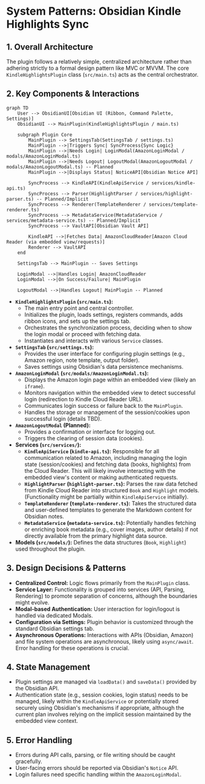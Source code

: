 # System Patterns: Obsidian Kindle Highlights Sync

## 1. Overall Architecture

The plugin follows a relatively simple, centralized architecture rather than adhering strictly to a formal design pattern like MVC or MVVM. The core `KindleHighlightsPlugin` class (`src/main.ts`) acts as the central orchestrator.

## 2. Key Components & Interactions

```mermaid
graph TD
    User --> ObsidianUI[Obsidian UI (Ribbon, Command Palette, Settings)]
    ObsidianUI --> MainPlugin(KindleHighlightsPlugin / main.ts)

    subgraph Plugin Core
        MainPlugin --> SettingsTab(SettingsTab / settings.ts)
        MainPlugin -->|Triggers Sync| SyncProcess{Sync Logic}
        MainPlugin -->|Needs Login| LoginModal(AmazonLoginModal / modals/AmazonLoginModal.ts)
        MainPlugin -->|Needs Logout| LogoutModal(AmazonLogoutModal / modals/AmazonLogoutModal.ts) -- Planned
        MainPlugin -->|Displays Status| NoticeAPI[Obsidian Notice API]

        SyncProcess --> KindleAPI(KindleApiService / services/kindle-api.ts)
        SyncProcess --> Parser(HighlightParser / services/highlight-parser.ts) -- Planned/Implicit
        SyncProcess --> Renderer(TemplateRenderer / services/template-renderer.ts)
        SyncProcess --> MetadataService(MetadataService / services/metadata-service.ts) -- Planned/Implicit
        SyncProcess --> VaultAPI[Obsidian Vault API]

        KindleAPI -->|Fetches Data| AmazonCloudReader[Amazon Cloud Reader (via embedded view/requests)]
        Renderer --> VaultAPI
    end

    SettingsTab --> MainPlugin -- Saves Settings

    LoginModal -->|Handles Login| AmazonCloudReader
    LoginModal -->|On Success/Failure| MainPlugin

    LogoutModal -->|Handles Logout| MainPlugin -- Planned
```

*   **`KindleHighlightsPlugin` (`src/main.ts`):**
    *   The main entry point and central controller.
    *   Initializes the plugin, loads settings, registers commands, adds ribbon icons, and sets up the settings tab.
    *   Orchestrates the synchronization process, deciding when to show the login modal or proceed with fetching data.
    *   Instantiates and interacts with various `Service` classes.
*   **`SettingsTab` (`src/settings.ts`):**
    *   Provides the user interface for configuring plugin settings (e.g., Amazon region, note template, output folder).
    *   Saves settings using Obsidian's data persistence mechanisms.
*   **`AmazonLoginModal` (`src/modals/AmazonLoginModal.ts`):**
    *   Displays the Amazon login page within an embedded view (likely an `iframe`).
    *   Monitors navigation within the embedded view to detect successful login (redirection to Kindle Cloud Reader URL).
    *   Communicates login success or failure back to the `MainPlugin`.
    *   Handles the storage or management of the session/cookies upon successful login (details TBD).
*   **`AmazonLogoutModal` (Planned):**
    *   Provides a confirmation or interface for logging out.
    *   Triggers the clearing of session data (cookies).
*   **Services (`src/services/`):**
    *   **`KindleApiService` (`kindle-api.ts`):** Responsible for all communication related to Amazon, including managing the login state (session/cookies) and fetching data (books, highlights) from the Cloud Reader. This will likely involve interacting with the embedded view's content or making authenticated requests.
    *   **`HighlightParser` (`highlight-parser.ts`):** Parses the raw data fetched from Kindle Cloud Reader into structured `Book` and `Highlight` models. (Functionality might be partially within `KindleApiService` initially).
    *   **`TemplateRenderer` (`template-renderer.ts`):** Takes the structured data and user-defined templates to generate the Markdown content for Obsidian notes.
    *   **`MetadataService` (`metadata-service.ts`):** Potentially handles fetching or enriching book metadata (e.g., cover images, author details) if not directly available from the primary highlight data source.
*   **Models (`src/models/`):** Defines the data structures (`Book`, `Highlight`) used throughout the plugin.

## 3. Design Decisions & Patterns

*   **Centralized Control:** Logic flows primarily from the `MainPlugin` class.
*   **Service Layer:** Functionality is grouped into services (API, Parsing, Rendering) to promote separation of concerns, although the boundaries might evolve.
*   **Modal-based Authentication:** User interaction for login/logout is handled via dedicated Modals.
*   **Configuration via Settings:** Plugin behavior is customized through the standard Obsidian settings tab.
*   **Asynchronous Operations:** Interactions with APIs (Obsidian, Amazon) and file system operations are asynchronous, likely using `async/await`. Error handling for these operations is crucial.

## 4. State Management

*   Plugin settings are managed via `loadData()` and `saveData()` provided by the Obsidian API.
*   Authentication state (e.g., session cookies, login status) needs to be managed, likely within the `KindleApiService` or potentially stored securely using Obsidian's mechanisms if appropriate, although the current plan involves relying on the implicit session maintained by the embedded view context.

## 5. Error Handling

*   Errors during API calls, parsing, or file writing should be caught gracefully.
*   User-facing errors should be reported via Obsidian's `Notice` API.
*   Login failures need specific handling within the `AmazonLoginModal`.
